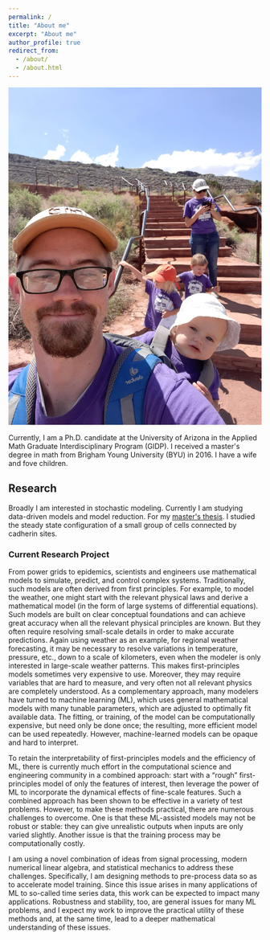 ```yaml
---
permalink: /
title: "About me"
excerpt: "About me"
author_profile: true
redirect_from:
  - /about/
  - /about.html
---
```


![FamilyAtWapatki](\files\Pics\FamilyAtWapatki.jpg)

Currently, I am a Ph.D. candidate at the University of Arizona in the Applied Math Graduate Interdisciplinary Program (GIDP). I received a master's degree in math from Brigham Young University (BYU) in 2016. I have a wife and fove children.

## Research

Broadly I am interested in stochastic modeling. Currently I am studying data-driven models and model reduction. For my [master's thesis](https://scholarsarchive.byu.edu/etd/6023/). I studied the steady state configuration of a small group of cells connected by cadherin sites.

### Current Research Project

From power grids to epidemics, scientists and engineers use mathematical models to simulate,
predict, and control complex systems. Traditionally, such models are often derived from first
principles. For example, to model the weather, one might start with the relevant physical laws
and derive a mathematical model (in the form of large systems of differential equations). Such
models are built on clear conceptual foundations and can achieve great accuracy when all the
relevant physical principles are known. But they often require resolving small-scale details in
order to make accurate predictions. Again using weather as an example, for regional weather
forecasting, it may be necessary to resolve variations in temperature, pressure, etc., down to a
scale of kilometers, even when the modeler is only interested in large-scale weather patterns.
This makes first-principles models sometimes very expensive to use. Moreover, they may require
variables that are hard to measure, and very often not all relevant physics are completely
understood. As a complementary approach, many modelers have turned to machine learning
(ML), which uses general mathematical models with many tunable parameters, which are
adjusted to optimally fit available data. The fitting, or training, of the model can be
computationally expensive, but need only be done once; the resulting, more efficient model can
be used repeatedly. However, machine-learned models can be opaque and hard to interpret.

To retain the interpretability of first-principles models and the efficiency of ML, there is currently
much effort in the computational science and engineering community in a combined approach:
start with a “rough” first-principles model of only the features of interest, then leverage the power
of ML to incorporate the dynamical effects of fine-scale features. Such a combined approach
has been shown to be effective in a variety of test problems. However, to make these methods
practical, there are numerous challenges to overcome. One is that these ML-assisted models
may not be robust or stable: they can give unrealistic outputs when inputs are only varied
slightly. Another issue is that the training process may be computationally costly.

I am using a novel combination of ideas from signal processing, modern numerical linear
algebra, and statistical mechanics to address these challenges. Specifically, I am designing
methods to pre-process data so as to accelerate model training. Since this issue arises in many
applications of ML to so-called time series data, this work can be expected to impact many
applications. Robustness and stability, too, are general issues for many ML problems, and I
expect my work to improve the practical utility of these methods and, at the same time, lead to a
deeper mathematical understanding of these issues.
